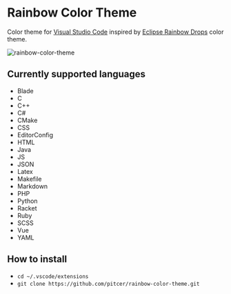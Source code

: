 # Rainbow Color Theme

Color theme for [Visual Studio Code](https://github.com/microsoft/vscode) inspired by [Eclipse Rainbow Drops](https://github.com/guari/eclipse-ui-theme/blob/master/com.github.eclipseuitheme.themes.plugin/bin/color-scheme/RainbowDrops.xml) color theme.

![rainbow-color-theme](https://raw.githubusercontent.com/pitcer/rainbow-color-theme/master/rainbow-color-theme.png)

## Currently supported languages

* Blade
* C
* C++
* C#
* CMake
* CSS
* EditorConfig
* HTML
* Java
* JS
* JSON
* Latex
* Makefile
* Markdown
* PHP
* Python
* Racket
* Ruby
* SCSS
* Vue
* YAML

## How to install

* `cd ~/.vscode/extensions`
* `git clone https://github.com/pitcer/rainbow-color-theme.git`
